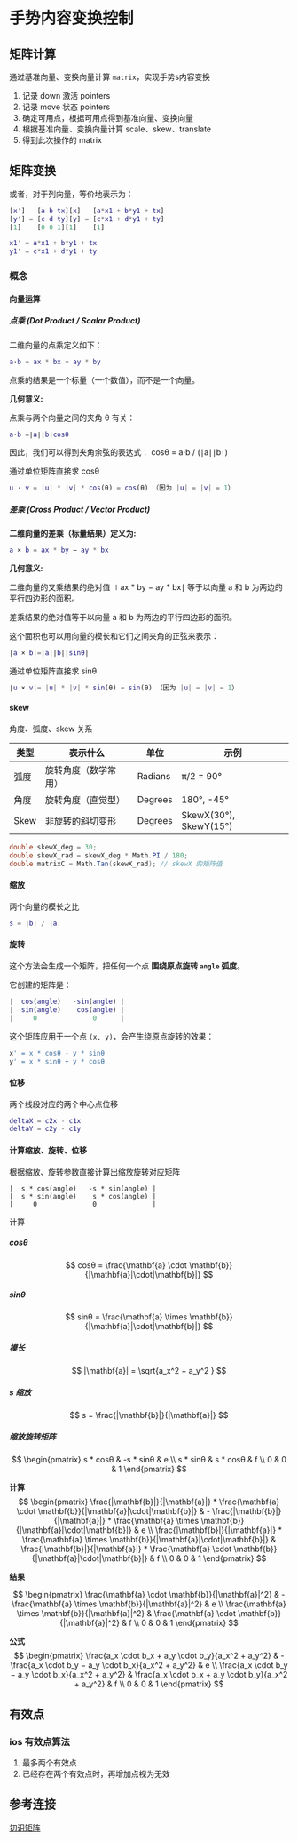 # 手势内容变换控制





## 矩阵计算

通过基准向量、变换向量计算 `matrix`，实现手势s内容变换

1. 记录 down 激活 pointers
2. 记录 move 状态 pointers
3. 确定可用点，根据可用点得到基准向量、变换向量
4. 根据基准向量、变换向量计算 scale、skew、translate
5. 得到此次操作的 matrix



## 矩阵变换

或者，对于列向量，等价地表示为：

```matlab
[x']   [a b tx][x]   [a*x1 + b*y1 + tx] 
[y'] = [c d ty][y] = [c*x1 + d*y1 + ty] 
[1]    [0 0 1][1]    [1]  
```



```matlab
x1' = a*x1 + b*y1 + tx
y1' = c*x1 + d*y1 + ty
```



### 概念



#### 向量运算

##### 点乘 (Dot Product / Scalar Product)

二维向量的点乘定义如下：

```matlab
a⋅b = ax * bx + ay * by
```

点乘的结果是一个标量（一个数值），而不是一个向量。

**几何意义:**

点乘与两个向量之间的夹角 θ 有关：

```matlab
a⋅b =∣a∣∣b∣cosθ
```



因此，我们可以得到夹角余弦的表达式： cosθ = a⋅b / (∣a∣∣b∣)



通过单位矩阵直接求 cosθ

```matlab
u · v = |u| * |v| * cos(θ) = cos(θ) （因为 |u| = |v| = 1）
```



##### 差乘 (Cross Product / Vector Product)

**二维向量的差乘（标量结果）定义为:**

```matlab
a × b = ax * by − ay * bx
```

**几何意义:**

二维向量的叉乘结果的绝对值 ∣ax * by − ay * bx∣ 等于以向量 a 和 b 为两边的平行四边形的面积。

差乘结果的绝对值等于以向量 a 和 b 为两边的平行四边形的面积。

这个面积也可以用向量的模长和它们之间夹角的正弦来表示： 

```matlab
∣a × b∣=∣a∣∣b∣∣sinθ∣
```



通过单位矩阵直接求 sinθ

```matlab
∣u × v∣= |u| * |v| * sin(θ) = sin(θ) （因为 |u| = |v| = 1）
```





#### skew

角度、弧度、skew 关系

| 类型 | 表示什么             | 单位    | 示例                   |
| ---- | -------------------- | ------- | ---------------------- |
| 弧度 | 旋转角度（数学常用） | Radians | π/2 = 90°              |
| 角度 | 旋转角度（直觉型）   | Degrees | 180°, -45°             |
| Skew | 非旋转的斜切变形     | Degrees | SkewX(30°), SkewY(15°) |



```c#
double skewX_deg = 30;
double skewX_rad = skewX_deg * Math.PI / 180;
double matrixC = Math.Tan(skewX_rad); // skewX 的矩阵值
```



#### 缩放

两个向量的模长之比

```matlab
s = ∣b∣ / ∣a∣
```



#### 旋转

这个方法会生成一个矩阵，把任何一个点 **围绕原点旋转 `angle` 弧度**。

它创建的矩阵是：

```matlab
|  cos(angle)   -sin(angle) |
|  sin(angle)    cos(angle) |
|     0              0      |
```

这个矩阵应用于一个点 `(x, y)`，会产生绕原点旋转的效果：

```js
x' = x * cosθ - y * sinθ
y' = x * sinθ + y * cosθ
```



#### 位移

两个线段对应的两个中心点位移

```matlab
deltaX = c2x - c1x
deltaY = c2y - c1y
```



#### 计算缩放、旋转、位移



根据缩放、旋转参数直接计算出缩放旋转对应矩阵

```
|  s * cos(angle)   -s * sin(angle) |
|  s * sin(angle)    s * cos(angle) |
|     0              0              |
```

计算

##### cosθ

$$
cosθ = \frac{\mathbf{a} \cdot \mathbf{b}}{|\mathbf{a}|\cdot|\mathbf{b}|}
$$

##### sinθ

$$
sinθ =  \frac{\mathbf{a} \times \mathbf{b}}{|\mathbf{a}|\cdot|\mathbf{b}|}
$$



##### 模长

$$
|\mathbf{a}| = \sqrt{a_x^2 + a_y^2 }
$$



##### s 缩放

$$
s =  \frac{|\mathbf{b}|}{|\mathbf{a}|}
$$



##### 缩放旋转矩阵

$$
\begin{pmatrix}
  s * cosθ & -s * sinθ & e \\
  s * sinθ & s * cosθ & f \\
  0 & 0 & 1
\end{pmatrix}
$$



**计算**
$$
\begin{pmatrix}
  \frac{|\mathbf{b}|}{|\mathbf{a}|} * \frac{\mathbf{a} \cdot \mathbf{b}}{|\mathbf{a}|\cdot|\mathbf{b}|} & - \frac{|\mathbf{b}|}{|\mathbf{a}|} * \frac{\mathbf{a} \times \mathbf{b}}{|\mathbf{a}|\cdot|\mathbf{b}|} & e \\
  \frac{|\mathbf{b}|}{|\mathbf{a}|} * \frac{\mathbf{a} \times \mathbf{b}}{|\mathbf{a}|\cdot|\mathbf{b}|} & \frac{|\mathbf{b}|}{|\mathbf{a}|} * \frac{\mathbf{a} \cdot \mathbf{b}}{|\mathbf{a}|\cdot|\mathbf{b}|} & f \\
  0 & 0 & 1
\end{pmatrix}
$$


**结果**


$$
\begin{pmatrix}
  \frac{\mathbf{a} \cdot \mathbf{b}}{|\mathbf{a}|^2} & - \frac{\mathbf{a} \times \mathbf{b}}{|\mathbf{a}|^2} & e \\
   \frac{\mathbf{a} \times \mathbf{b}}{|\mathbf{a}|^2} &  \frac{\mathbf{a} \cdot \mathbf{b}}{|\mathbf{a}|^2} & f \\
  0 & 0 & 1
\end{pmatrix}
$$


**公式**
$$
\begin{pmatrix}
  \frac{a_x \cdot b_x + a_y \cdot b_y}{a_x^2 + a_y^2} & - \frac{a_x \cdot b_y − a_y \cdot b_x}{a_x^2 + a_y^2} & e \\
   \frac{a_x \cdot b_y − a_y \cdot b_x}{a_x^2 + a_y^2} &  \frac{a_x \cdot b_x + a_y \cdot b_y}{a_x^2 + a_y^2} & f \\
  0 & 0 & 1
\end{pmatrix}
$$




## 有效点

### ios 有效点算法

1. 最多两个有效点
2. 已经存在两个有效点时，再增加点视为无效



## 参考连接

[初识矩阵](https://juejin.cn/post/6880324397882834957#heading-2)
